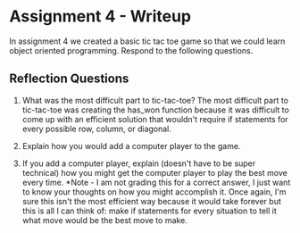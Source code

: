 # Assignment 4 - Writeup

In assignment 4 we created a basic tic tac toe game so that we could learn object oriented programming. Respond to the following questions.

## Reflection Questions

1. What was the most difficult part to tic-tac-toe?
    The most difficult part to tic-tac-toe was creating the has_won function because it was difficult to come up with an efficient solution that wouldn't require if statements for every possible row, column, or diagonal.

2. Explain how you would add a computer player to the game.
    

3. If you add a computer player, explain (doesn't have to be super technical) how you might get the computer player to play the best move every time. *Note - I am not grading this for a correct answer, I just want to know your thoughts on how you might accomplish it.
    Once again, I'm sure this isn't the most efficient way because it would take forever but this is all I can think of: make if statements for every situation to tell it what move would be the best move to make.